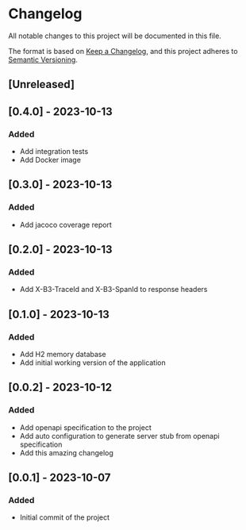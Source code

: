 # Changelog

All notable changes to this project will be documented in this file.

The format is based on [Keep a Changelog](https://keepachangelog.com/en/1.0.0/),
and this project adheres to [Semantic Versioning](https://semver.org/spec/v2.0.0.html).

## [Unreleased]

## [0.4.0] - 2023-10-13

### Added

- Add integration tests
- Add Docker image

## [0.3.0] - 2023-10-13

### Added

- Add jacoco coverage report

## [0.2.0] - 2023-10-13

### Added

- Add X-B3-TraceId and X-B3-SpanId to response headers


## [0.1.0] - 2023-10-13

### Added

- Add H2 memory database
- Add initial working version of the application

## [0.0.2] - 2023-10-12

### Added

- Add openapi specification to the project
- Add auto configuration to generate server stub from openapi specification
- Add this amazing changelog

## [0.0.1] - 2023-10-07

### Added

- Initial commit of the project